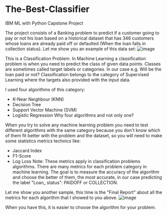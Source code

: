 # The-Best-Classifier
IBM ML with Python Capstone Project

The project consists of a Banking problem to predict if a customer going to pay or not his loan based on a historical dataset that has 346 customers whose loans are already paid off or defaulted (When the loan falls in collection status). Let me show you an example of this data set:
![image](https://user-images.githubusercontent.com/71730642/155852495-d2b7794e-881b-460e-8495-a64d484dd2f8.png)

This is a Classification Problem. In Machine Learning a classification problem is when you need to predict the class of given data points. Classes are sometimes called target labels or categories. In our case e.g. Will be the loan paid or not?
Classification belongs to the category of Supervised Learning where the targets also provided with the input data.

I used four algorithms of this category:
- K-Near Neighbour (KNN)
- Decision Tree
- Support Vector Machine (SVM)
- Logistic Regression
Why four algorithms and not only one?

When you try to solve any machine learning problem you need to test different algorithms with the same category because you don't know which of them fit better with the problem and the dataset, so you will need to make some statistics metrics technics like:

- Jaccard Index
- F1-Score
- Log Loss
Note: These metrics apply in classification problems algorithms. There are many metrics for each problem category in machine learning. The goal is to measure the accuracy of the algorithm and choose the better of them, the most accurate, in our case predicting the label "Loan_ status": PAIDOFF or COLLECTION.

Let me show you another sample, this time is the "Final Report" about all the metrics for each algorithm that I showed to you above.
![image](https://user-images.githubusercontent.com/71730642/155852547-b91a0f85-569d-448e-93af-fa7465607e84.png)


When you have this, it is easier to choose the algorithm for your problem. 
